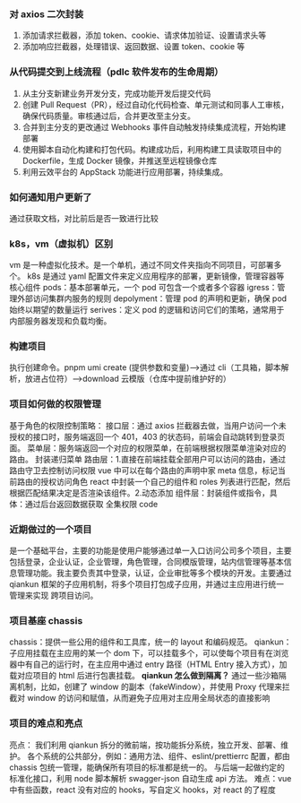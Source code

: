 ### 对 axios 二次封装

1. 添加请求拦截器，添加 token、cookie、请求体加验证、设置请求头等
2. 添加响应拦截器，处理错误、返回数据、设置 token、cookie 等

### 从代码提交到上线流程（pdlc 软件发布的生命周期）

1. 从主分支新建业务开发分支，完成功能开发后提交代码
2. 创建 Pull Request（PR），经过自动化代码检查、单元测试和同事人工审核，确保代码质量。审核通过后，合并更改至主分支。
3. 合并到主分支的更改通过 Webhooks 事件自动触发持续集成流程，开始构建部署
4. 使用脚本自动化构建和打包代码。构建成功后，利用构建工具读取项目中的 Dockerfile，生成 Docker 镜像，并推送至远程镜像仓库
5. 利用云效平台的 AppStack 功能进行应用部署，持续集成。

### 如何通知用户更新了

通过获取文档，对比前后是否一致进行比较

### k8s，vm（虚拟机）区别

vm 是一种虚拟化技术。是一个单机，通过不同文件夹指向不同项目，可部署多个。
k8s 是通过 yaml 配置文件来定义应用程序的部署，更新镜像，管理容器等
核心组件
pods：基本部署单元，一个 pod 可包含一个或者多个容器
igress：管理外部访问集群内服务的规则
depolyment：管理 pod 的声明和更新，确保 pod 始终以期望的数量运行
serives：定义 pod 的逻辑和访问它们的策略，通常用于内部服务器发现和负载均衡。

### 构建项目

执行创建命令。pnpm umi create (提供参数和变量)-->通过 cli（工具箱，脚本解析，放进占位符）-->download 云模版（仓库中提前维护好的）

### 项目如何做的权限管理

基于角色的权限控制策略：
接口层：通过 axios 拦截器去做，当用户访问一个未授权的接口时，服务端返回一个 401，403 的状态码，前端会自动跳转到登录页面。
菜单层：服务端返回一个对应的权限菜单，在前端根据权限菜单渲染对应的路由。
封装递归菜单
路由层：1.直接在前端挂载全部用户可以访问的路由，通过路由守卫去控制访问权限 vue 中可以在每个路由的声明中家 meta 信息，标记当前路由的授权访问角色 react 中封装一个自己的组件和 roles 列表进行匹配，然后根据匹配结果决定是否渲染该组件。2.动态添加
组件层：封装组件或指令，具体：通过后台返回数据获取 全集权限 code

### 近期做过的一个项目

是一个基础平台，主要的功能是使⽤户能够通过单⼀⼊⼝访问公司多个项⽬，主要包括登录，企业认证，企业管理，角色管理，合同模版管理，站内信管理等基本信息管理功能。我主要负责其中登录，认证，企业审批等多个模块的开发。主要通过 qiankun 框架的子应用机制，将多个项目打包成子应用，并通过主应用进行统一管理来实现 跨项目访问。

### 项目基座 chassis

chassis：提供一些公用的组件和工具库，统一的 layout 和编码规范。
qiankun：子应用挂载在主应用的某一个 dom 下，可以挂载多个，可以使每个项目有在浏览器中有自己的运行时，在主应用中通过 entry 路径（HTML Entry 接入方式），加载对应项目的 html 后进行包裹挂载。
**qiankun 怎么做到隔离？**
通过一些沙箱隔离机制，比如，创建了 window 的副本（fakeWindow），并使用 Proxy 代理来拦截对 window 的访问和赋值，从而避免子应用对主应用全局状态的直接影响

### 项目的难点和亮点

亮点： 我们利用 qiankun 拆分的微前端，按功能拆分系统，独立开发、部署、维护。
各个系统的公共部分，例如：通用方法、组件、eslint/prettierrc 配置，都由 chassis 包统一管理，能确保所有项目的标准都是统一的。
与后端一起做约定的标准化接口，利用 node 脚本解析 swagger-json 自动生成 api 方法。
难点：vue 中有些函数，react 没有对应的 hooks，写自定义 hooks，对 react 的了程度

